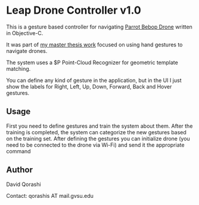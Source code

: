 # Leap Drone Controller v1.0

This is a gesture based controller for navigating [Parrot Bebop Drone](http://www.parrot.com/products/bebop-drone/) written in Objective-C.

It was part of [my master thesis work](http://www.slideshare.net/daqo/masters-thesis-proposal-david-qorashi) focused on using hand gestures to navigate drones.

The system uses a $P Point-Cloud Recognizer for geometric template matching.

You can define any kind of gesture in the application, but in the UI I just show the labels for Right, Left, Up, Down, Forward, Back and Hover gestures.

## Usage
First you need to define gestures and train the system about them. After the training is completed, the system can categorize the new gestures based on the training set. After defining the gestures you can initialize drone (you need to be connected to the drone via Wi-Fi) and send it the appropriate command


## Author
David Qorashi

Contact: qorashis AT mail.gvsu.edu